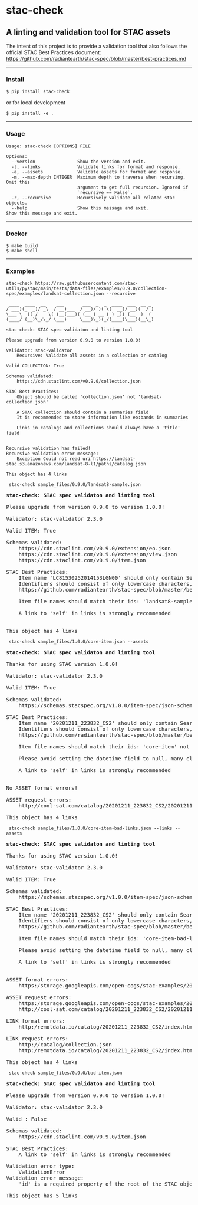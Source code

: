 # stac-check
## A linting and validation tool for STAC assets

The intent of this project is to provide a validation tool that also follows the official STAC Best Practices document: https://github.com/radiantearth/stac-spec/blob/master/best-practices.md   

---
### Install
`$ pip install stac-check`   
  
or for local development   

`$ pip install -e .` 

---
### Usage
```
Usage: stac-check [OPTIONS] FILE

Options:
  --version                Show the version and exit.
  -l, --links              Validate links for format and response.
  -a, --assets             Validate assets for format and response.
  -m, --max-depth INTEGER  Maximum depth to traverse when recursing. Omit this
                           argument to get full recursion. Ignored if
                           `recursive == False`.
  -r, --recursive          Recursively validate all related stac objects.
  --help                   Show this message and exit.               Show this message and exit.
```
---
### Docker  

```
$ make build  
$ make shell
```
---
### Examples
    
``` stac-check https://raw.githubusercontent.com/stac-utils/pystac/main/tests/data-files/examples/0.9.0/collection-spec/examples/landsat-collection.json --recursive ```
```
 ____  ____  __    ___       ___  _  _  ____  ___  __ _ 
/ ___)(_  _)/ _\  / __)___  / __)/ )( \(  __)/ __)(  / )
\___ \  )( /    \( (__(___)( (__ ) __ ( ) _)( (__  )  ( 
(____/ (__)\_/\_/ \___)     \___)\_)(_/(____)\___)(__\_)
    
stac-check: STAC spec validaton and linting tool

Please upgrade from version 0.9.0 to version 1.0.0!

Validator: stac-validator
    Recursive: Validate all assets in a collection or catalog

Valid COLLECTION: True

Schemas validated: 
    https://cdn.staclint.com/v0.9.0/collection.json

STAC Best Practices: 
    Object should be called 'collection.json' not 'landsat-collection.json'

    A STAC collection should contain a summaries field
    It is recommended to store information like eo:bands in summaries

    Links in catalogs and collections should always have a 'title' field


Recursive validation has failed!
Recursive validation error message: 
    Exception Could not read uri https://landsat-stac.s3.amazonaws.com/landsat-8-l1/paths/catalog.json

This object has 4 links
```

``` stac-check sample_files/0.9.0/landsat8-sample.json```

<pre><b>stac-check: STAC spec validaton and linting tool</b>

Please upgrade from version 0.9.0 to version 1.0.0!

Validator: stac-validator 2.3.0

Valid ITEM: True

Schemas validated: 
    https://cdn.staclint.com/v0.9.0/extension/eo.json
    https://cdn.staclint.com/v0.9.0/extension/view.json
    https://cdn.staclint.com/v0.9.0/item.json

STAC Best Practices: 
    Item name 'LC81530252014153LGN00' should only contain Searchable identifiers
    Identifiers should consist of only lowercase characters, numbers, '_', and '-'
    https://github.com/radiantearth/stac-spec/blob/master/best-practices.md#searchable-identifiers

    Item file names should match their ids: 'landsat8-sample' not equal to 'LC81530252014153LGN00

    A link to 'self' in links is strongly recommended


This object has 4 links
</pre>

``` stac-check sample_files/1.0.0/core-item.json --assets```    
<pre>
<b>stac-check: STAC spec validaton and linting tool</b>

Thanks for using STAC version 1.0.0!

Validator: stac-validator 2.3.0

Valid ITEM: True

Schemas validated: 
    https://schemas.stacspec.org/v1.0.0/item-spec/json-schema/item.json

STAC Best Practices: 
    Item name '20201211_223832_CS2' should only contain Searchable identifiers
    Identifiers should consist of only lowercase characters, numbers, '_', and '-'
    https://github.com/radiantearth/stac-spec/blob/master/best-practices.md#searchable-identifiers

    Item file names should match their ids: 'core-item' not equal to '20201211_223832_CS2

    Please avoid setting the datetime field to null, many clients search on this field

    A link to 'self' in links is strongly recommended


No ASSET format errors!

ASSET request errors: 
    http://cool-sat.com/catalog/20201211_223832_CS2/20201211_223832_CS2.EPH

This object has 4 links
</pre>


   
``` stac-check sample_files/1.0.0/core-item-bad-links.json --links --assets```    
<pre>
<b>stac-check: STAC spec validaton and linting tool</b>

Thanks for using STAC version 1.0.0!

Validator: stac-validator 2.3.0

Valid ITEM: True

Schemas validated: 
    https://schemas.stacspec.org/v1.0.0/item-spec/json-schema/item.json

STAC Best Practices: 
    Item name '20201211_223832_CS2' should only contain Searchable identifiers
    Identifiers should consist of only lowercase characters, numbers, '_', and '-'
    https://github.com/radiantearth/stac-spec/blob/master/best-practices.md#searchable-identifiers

    Item file names should match their ids: 'core-item-bad-links' not equal to '20201211_223832_CS2

    Please avoid setting the datetime field to null, many clients search on this field

    A link to 'self' in links is strongly recommended


ASSET format errors: 
    https:/storage.googleapis.com/open-cogs/stac-examples/20201211_223832_CS2.jpg

ASSET request errors: 
    https:/storage.googleapis.com/open-cogs/stac-examples/20201211_223832_CS2.jpg
    http://cool-sat.com/catalog/20201211_223832_CS2/20201211_223832_CS2.EPH

LINK format errors: 
    http:/remotdata.io/catalog/20201211_223832_CS2/index.html

LINK request errors: 
    http://catalog/collection.json
    http:/remotdata.io/catalog/20201211_223832_CS2/index.html

This object has 4 links
</pre>
  
``` stac-check sample_files/0.9.0/bad-item.json```    
<pre>
<b>stac-check: STAC spec validaton and linting tool</b>

Please upgrade from version 0.9.0 to version 1.0.0!

Validator: stac-validator 2.3.0

Valid : False

Schemas validated: 
    https://cdn.staclint.com/v0.9.0/item.json

STAC Best Practices: 
    A link to 'self' in links is strongly recommended

Validation error type: 
    ValidationError
Validation error message: 
    'id' is a required property of the root of the STAC object

This object has 5 links
</pre>